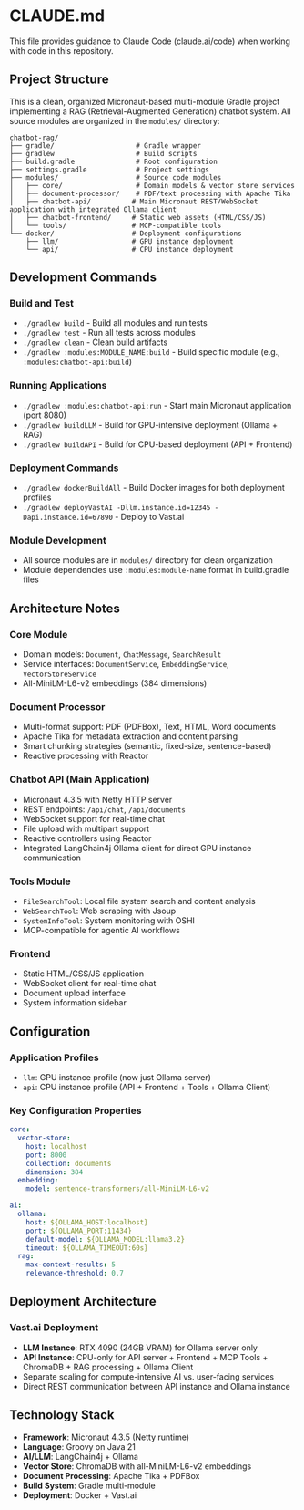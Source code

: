 # CLAUDE.md

This file provides guidance to Claude Code (claude.ai/code) when working with code in this repository.

## Project Structure

This is a clean, organized Micronaut-based multi-module Gradle project implementing a RAG (Retrieval-Augmented Generation) chatbot system. All source modules are organized in the `modules/` directory:

```
chatbot-rag/
├── gradle/                    # Gradle wrapper
├── gradlew                    # Build scripts
├── build.gradle               # Root configuration
├── settings.gradle            # Project settings
├── modules/                   # Source code modules
│   ├── core/                  # Domain models & vector store services
│   ├── document-processor/    # PDF/text processing with Apache Tika
│   ├── chatbot-api/          # Main Micronaut REST/WebSocket application with integrated Ollama client
│   ├── chatbot-frontend/     # Static web assets (HTML/CSS/JS)
│   └── tools/                # MCP-compatible tools
└── docker/                   # Deployment configurations
    ├── llm/                  # GPU instance deployment
    └── api/                  # CPU instance deployment
```

## Development Commands

### Build and Test
- `./gradlew build` - Build all modules and run tests
- `./gradlew test` - Run all tests across modules
- `./gradlew clean` - Clean build artifacts
- `./gradlew :modules:MODULE_NAME:build` - Build specific module (e.g., `:modules:chatbot-api:build`)

### Running Applications
- `./gradlew :modules:chatbot-api:run` - Start main Micronaut application (port 8080)
- `./gradlew buildLLM` - Build for GPU-intensive deployment (Ollama + RAG)
- `./gradlew buildAPI` - Build for CPU-based deployment (API + Frontend)

### Deployment Commands
- `./gradlew dockerBuildAll` - Build Docker images for both deployment profiles
- `./gradlew deployVastAI -Dllm.instance.id=12345 -Dapi.instance.id=67890` - Deploy to Vast.ai

### Module Development
- All source modules are in `modules/` directory for clean organization
- Module dependencies use `:modules:module-name` format in build.gradle files

## Architecture Notes

### Core Module
- Domain models: `Document`, `ChatMessage`, `SearchResult`
- Service interfaces: `DocumentService`, `EmbeddingService`, `VectorStoreService`
- All-MiniLM-L6-v2 embeddings (384 dimensions)

### Document Processor
- Multi-format support: PDF (PDFBox), Text, HTML, Word documents
- Apache Tika for metadata extraction and content parsing
- Smart chunking strategies (semantic, fixed-size, sentence-based)
- Reactive processing with Reactor

### Chatbot API (Main Application)
- Micronaut 4.3.5 with Netty HTTP server
- REST endpoints: `/api/chat`, `/api/documents`  
- WebSocket support for real-time chat
- File upload with multipart support
- Reactive controllers using Reactor
- Integrated LangChain4j Ollama client for direct GPU instance communication

### Tools Module
- `FileSearchTool`: Local file system search and content analysis
- `WebSearchTool`: Web scraping with Jsoup
- `SystemInfoTool`: System monitoring with OSHI
- MCP-compatible for agentic AI workflows

### Frontend
- Static HTML/CSS/JS application
- WebSocket client for real-time chat
- Document upload interface
- System information sidebar

## Configuration

### Application Profiles
- `llm`: GPU instance profile (now just Ollama server)
- `api`: CPU instance profile (API + Frontend + Tools + Ollama Client)

### Key Configuration Properties
```yaml
core:
  vector-store:
    host: localhost
    port: 8000
    collection: documents
    dimension: 384
  embedding:
    model: sentence-transformers/all-MiniLM-L6-v2

ai:
  ollama:
    host: ${OLLAMA_HOST:localhost}
    port: ${OLLAMA_PORT:11434}
    default-model: ${OLLAMA_MODEL:llama3.2}
    timeout: ${OLLAMA_TIMEOUT:60s}
  rag:
    max-context-results: 5
    relevance-threshold: 0.7
```

## Deployment Architecture

### Vast.ai Deployment
- **LLM Instance**: RTX 4090 (24GB VRAM) for Ollama server only
- **API Instance**: CPU-only for API server + Frontend + MCP Tools + ChromaDB + RAG processing + Ollama Client
- Separate scaling for compute-intensive AI vs. user-facing services
- Direct REST communication between API instance and Ollama instance

## Technology Stack
- **Framework**: Micronaut 4.3.5 (Netty runtime)
- **Language**: Groovy on Java 21
- **AI/LLM**: LangChain4j + Ollama
- **Vector Store**: ChromaDB with all-MiniLM-L6-v2 embeddings
- **Document Processing**: Apache Tika + PDFBox
- **Build System**: Gradle multi-module
- **Deployment**: Docker + Vast.ai